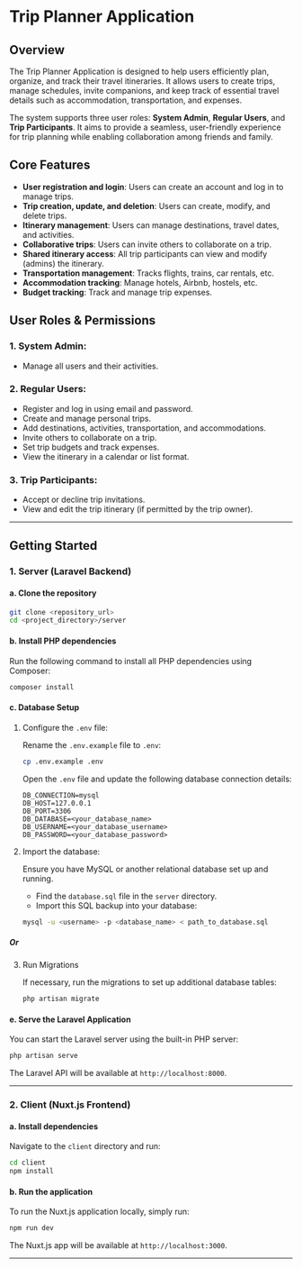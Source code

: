 # Trip Planner Application

## Overview
The Trip Planner Application is designed to help users efficiently plan, organize, and track their travel itineraries. It allows users to create trips, manage schedules, invite companions, and keep track of essential travel details such as accommodation, transportation, and expenses.

The system supports three user roles: **System Admin**, **Regular Users**, and **Trip Participants**. It aims to provide a seamless, user-friendly experience for trip planning while enabling collaboration among friends and family.

## Core Features

- **User registration and login**: Users can create an account and log in to manage trips.
- **Trip creation, update, and deletion**: Users can create, modify, and delete trips.
- **Itinerary management**: Users can manage destinations, travel dates, and activities.
- **Collaborative trips**: Users can invite others to collaborate on a trip.
- **Shared itinerary access**: All trip participants can view and modify (admins) the itinerary.
- **Transportation management**: Tracks flights, trains, car rentals, etc.
- **Accommodation tracking**: Manage hotels, Airbnb, hostels, etc.
- **Budget tracking**: Track and manage trip expenses.

## User Roles & Permissions

### 1. System Admin:
- Manage all users and their activities.

### 2. Regular Users:
- Register and log in using email and password.
- Create and manage personal trips.
- Add destinations, activities, transportation, and accommodations.
- Invite others to collaborate on a trip.
- Set trip budgets and track expenses.
- View the itinerary in a calendar or list format.

### 3. Trip Participants:
- Accept or decline trip invitations.
- View and edit the trip itinerary (if permitted by the trip owner).
<!-- - Add personal notes and track expenses for the trip. -->

---

## Getting Started

### 1. Server (Laravel Backend)

#### a. Clone the repository

```bash
git clone <repository_url>
cd <project_directory>/server
```

#### b. Install PHP dependencies

Run the following command to install all PHP dependencies using Composer:

```bash
composer install
```

#### c. Database Setup

1. Configure the `.env` file:

   Rename the `.env.example` file to `.env`:

   ```bash
   cp .env.example .env
   ```

   Open the `.env` file and update the following database connection details:

   ```env
   DB_CONNECTION=mysql
   DB_HOST=127.0.0.1
   DB_PORT=3306
   DB_DATABASE=<your_database_name>
   DB_USERNAME=<your_database_username>
   DB_PASSWORD=<your_database_password>
   ```

2. Import the database:

   Ensure you have MySQL or another relational database set up and running. 

   - Find the `database.sql` file in the `server` directory.
   - Import this SQL backup into your database:

   ```bash
   mysql -u <username> -p <database_name> < path_to_database.sql
   ```


##### Or
 3. Run Migrations

    If necessary, run the migrations to set up additional database tables:

    ```bash
    php artisan migrate
    ```

#### e. Serve the Laravel Application

You can start the Laravel server using the built-in PHP server:

```bash
php artisan serve
```

The Laravel API will be available at `http://localhost:8000`.

---

### 2. Client (Nuxt.js Frontend)

#### a. Install dependencies

Navigate to the `client` directory and run:

```bash
cd client
npm install
```

#### b. Run the application

To run the Nuxt.js application locally, simply run:

```bash
npm run dev
```

The Nuxt.js app will be available at `http://localhost:3000`.

---
